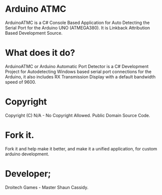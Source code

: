 # Arduino ATMC
ArduinoATMC is a C# Console Based Application for Auto Detecting the Serial Port for the Arduino UNO (ATMEGA380). It is Linkback Attribution Based Development Source.

# What does it do?

ArduinoATMC or Arduino Automatic Port Detector is a C# Development Project for Autodetecting Windows based serial port connections for the Arduino, it also includes RX Transmission Display with a default bandwidth speed of 9600.

# Copyright
Copyright (C) N/A - No Copyright Allowed. Public Domain Source Code. 

# Fork it.
Fork it and help make it better, and make it a unified application, for custom arduino development.

# Developer;
Droitech Games - Master Shaun Cassidy.
